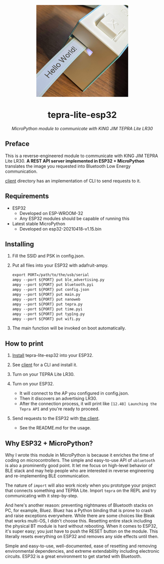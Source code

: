 <div align="center">
  <img src="tepra.jpg" width="300px">
  <h1>tepra-lite-esp32</h1>
  <i>MicroPython module to communicate with KING JIM TEPRA Lite LR30</i>
</div>


## Preface

This is a reverse-engineered module to communicate with KING JIM TEPRA Lite LR30. **A REST API server implemented in ESP32 + MicroPython** translates the image you requested into Bluetooth Low Energy communication.

[client](/client) directory has an implementation of CLI to send requests to it.


## Requirements

 - ESP32
   - Developed on ESP-WROOM-32
   - Any ESP32 modules should be capable of running this
 - Latest stable MicroPython
   - Developed on esp32-20210418-v1.15.bin


## Installing

1. Fill the SSID and PSK in config.json.

2. Put all files into your ESP32 with adafruit-ampy.

    ```
    export PORT=/path/to/the/usb/serial
    ampy --port ${PORT} put ble_advertising.py
    ampy --port ${PORT} put bluetooth.pyi
    ampy --port ${PORT} put config.json
    ampy --port ${PORT} put main.py
    ampy --port ${PORT} put nanoweb
    ampy --port ${PORT} put tepra.py
    ampy --port ${PORT} put time.pyi
    ampy --port ${PORT} put typ1ng.py
    ampy --port ${PORT} put wifi.py
    ```

3. The main function will be invoked on boot automatically.


## How to print

1. [Install](#Installing) tepra-lite-esp32 into your ESP32.

1. See [client](/client) for a CLI and install it.

1. Turn on your TEPRA Lite LR30.

1. Turn on your ESP32.

    - It will connect to the AP you configured in config.json.
    - Then it discovers an advertising LR30.
    - After the connection process, it will print like `[12.48] Launching the Tepra API` and you're ready to proceed.

1. Send requests to the ESP32 with [the client](/client).

    - See the README.md for the usage.


## Why ESP32 + MicroPython?

Why I wrote this module in MicroPython is because it enriches the time of coding on microcontrollers. The simple and easy-to-use API of `ubluetooth` is also a prominently good point. It let me focus on high-level behavior of BLE stack and may help people who are interested in reverse engineering and re-implementing BLE communication.

The nature of `import` will also work nicely when you prototype your project that connects something and TEPRA Lite. Import `tepra` on the REPL and try communicating with it step-by-step.

And here's another reason: preventing nightmares of Bluetooth stacks on PC, for example, Bluez. Bluez has a Python binding that is prone to crash and raise exceptions everywhere. While there are some choices like Bleak that works multi-OS, I didn't choose this. Resetting entire stack including the physical BT module is hard without rebooting. When it comes to ESP32, it's super easy; you just have to push the RESET button on the module. This literally resets everything on ESP32 and removes any side effects until then.

Simple and easy-to-use, well-documented, ease of resetting and removing environmental dependencies, and extreme extendability including electronic circuits. ESP32 is a great environment to get started with Bluetooth.

